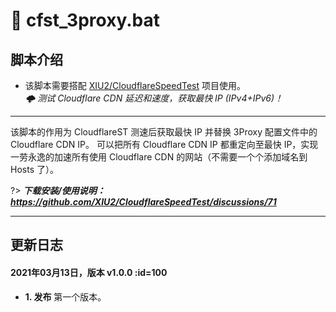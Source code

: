 # 📑 cfst_3proxy.bat

## 脚本介绍

- 该脚本需要搭配 [XIU2/CloudflareSpeedTest](https://github.com/XIU2/CloudflareSpeedTest) 项目使用。  
_🌩 测试 Cloudflare CDN 延迟和速度，获取最快 IP (IPv4+IPv6)！_

****

该脚本的作用为 CloudflareST 测速后获取最快 IP 并替换 3Proxy 配置文件中的 Cloudflare CDN IP。
可以把所有 Cloudflare CDN IP 都重定向至最快 IP，实现一劳永逸的加速所有使用 Cloudflare CDN 的网站（不需要一个个添加域名到 Hosts 了）。

?> ***下载安装/使用说明：https://github.com/XIU2/CloudflareSpeedTest/discussions/71***

****

## 更新日志

#### 2021年03月13日，版本 v1.0.0 :id=100
 - **1. 发布** 第一个版本。  